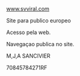 <!-- Titulo do projeto -->
www.svviral.com
<!-- Descrição do Projeto -->
Site para publico europeo
<!-- Como Instalar  -->
Acesso pela web.
<!-- Como Usar  -->
Navegaçao publica no site.
<!-- Contribuição -->
M,J,A SANCIVIER
<!-- Licença  -->
70845784271RF
<!-- Informações relevantes ao projeto que estão desenvolvendo -->
